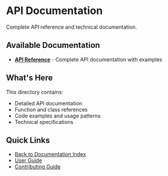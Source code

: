# API Documentation

Complete API reference and technical documentation.

## Available Documentation

- **[API Reference](reference.md)** - Complete API documentation with examples

## What's Here

This directory contains:
- Detailed API documentation
- Function and class references  
- Code examples and usage patterns
- Technical specifications

## Quick Links

- [Back to Documentation Index](../README.md)
- [User Guide](../user-guide/README.md)
- [Contributing Guide](../development/contributing.md)